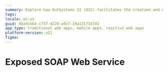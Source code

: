 ```yaml
---
summary: Explore how OutSystems 11 (O11) facilitates the creation and management of exposed SOAP web services.
tags: 
locale: en-us
guid: 4badcbb4-c737-4220-a9c7-19a1317337d3
app_type: traditional web apps, mobile apps, reactive web apps
platform-version: o11
figma:
---
```


# Exposed SOAP Web Service
